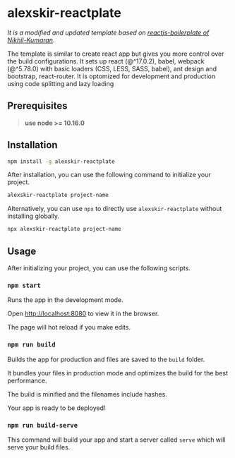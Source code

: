 # alexskir-reactplate

*It is a modified and updated template based on [reactjs-boilerplate of Nikhil-Kumaran](https://github.com/Nikhil-Kumaran/reactjs-boilerplate).* 

The template is similar to create react app but gives you more control over the build configurations. It sets up  react (@^17.0.2), babel, webpack (@^5.78.0) with basic loaders (CSS, LESS, SASS, babel), ant design and bootstrap, react-router. It is optomized for development and production using code splitting and lazy loading

## Prerequisites

> **use node >= 10.16.0**

## Installation

```bash
npm install -g alexskir-reactplate
```

After installation, you can use the following command to initialize your project.

```bash
alexskir-reactplate project-name
```

Alternatively, you can use `npx` to directly use `alexskir-reactplate` without installing globally.

```bash
npx alexskir-reactplate project-name
```

## Usage

After initializing your project, you can use the following scripts.

### `npm start`

Runs the app in the development mode.

Open [http://localhost:8080](http://localhost:8080) to view it in the browser.

The page will hot reload if you make edits.

### `npm run build`

Builds the app for production and files are saved to the `build` folder.

It bundles your files in production mode and optimizes the build for the best performance.

The build is minified and the filenames include hashes.

Your app is ready to be deployed!

### `npm run build-serve`

This command will build your app and start a server called `serve` which will serve your build files.
